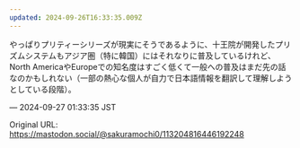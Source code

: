 ```yaml
---
updated: 2024-09-26T16:33:35.009Z
---
```


<p>やっぱりプリティーシリーズが現実にそうであるように、十王院が開発したプリズムシステムもアジア圏（特に韓国）にはそれなりに普及しているけれど、North AmericaやEuropeでの知名度はすごく低くて一般への普及はまだ先の話なのかもしれない（一部の熱心な個人が自力で日本語情報を翻訳して理解しようとしている段階）。</p>

&mdash; 2024-09-27 01:33:35 JST

Original URL: https://mastodon.social/@sakuramochi0/113204816446192248
